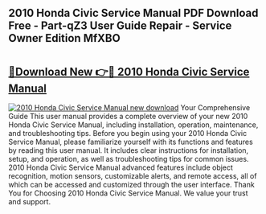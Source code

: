 ## 2010 Honda Civic Service Manual PDF Download Free - Part-qZ3 User Guide Repair - Service Owner Edition MfXBO

# <h2><a href="http://bc10006.oget.top/?id=2010+Honda+Civic+Service+Manual">🔗Download New 👉🔴 2010 Honda Civic Service Manual</a></h2>

[![2010 Honda Civic Service Manual new download](https://i.imgur.com/5g1atiW.png)](http://bc10006.oget.top/?id=2010+Honda+Civic+Service+Manual)
Your Comprehensive Guide This user manual provides a complete overview of your new 2010 Honda Civic Service Manual, including installation, operation, maintenance, and troubleshooting tips. Before you begin using your 2010 Honda Civic Service Manual, please familiarize yourself with its functions and features by reading this user manual. It includes clear instructions for installation, setup, and operation, as well as troubleshooting tips for common issues. 2010 Honda Civic Service Manual advanced features include object recognition, motion sensors, customizable alerts, and remote access, all of which can be accessed and customized through the user interface. Thank You for Choosing 2010 Honda Civic Service Manual. We value your trust and support.
